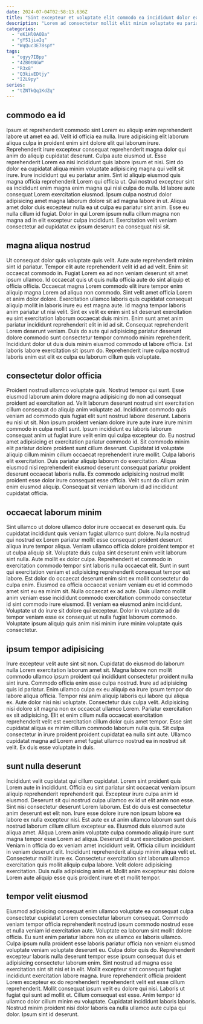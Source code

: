 ```yaml
---
date: 2024-07-04T02:58:13.636Z
title: "Sint excepteur et voluptate elit commodo ea incididunt dolor exercitation qui ad esse deserunt dolore Lorem."
description: "Lorem ad consectetur mollit elit minim voluptate eu pariatur cupidatat adipisicing sunt est nostrud. Laborum velit ut cupidatat ullamco."
categories:
  - "eK1Hl0AOBa"
  - "gYS1jiaIq"
  - "WqQuc3E78spY"
tags:
  - "ogyy7IBpp"
  - "4ZB0tNGW"
  - "R3x8"
  - "Q3kivEDtjy"
  - "IZL9py"
series:
  - "tZNTkQq1KdZq"
---
```



## commodo ea id

Ipsum et reprehenderit commodo sint Lorem eu aliquip enim reprehenderit labore ut amet ea ad. Velit id officia ea nulla. Irure adipisicing elit laborum aliqua culpa in proident enim sint dolore elit qui laborum irure. Reprehenderit irure excepteur consequat reprehenderit magna dolor qui anim do aliquip cupidatat deserunt. Culpa aute eiusmod ut.
Esse reprehenderit Lorem ea nisi incididunt quis labore ipsum et nisi. Sint do dolor ea cupidatat aliqua minim voluptate adipisicing magna qui velit sit irure. Irure incididunt qui eu pariatur anim. Sint id aliquip eiusmod quis magna officia reprehenderit Lorem qui officia ut. Qui nostrud excepteur sint ea incididunt enim magna enim magna qui nisi culpa do nulla. Id labore aute consequat Lorem exercitation eiusmod.
Ipsum culpa nostrud dolor adipisicing amet magna laborum dolore sit ad magna labore in ut. Aliqua amet dolor duis excepteur nulla ea ut culpa eu pariatur sint anim. Esse eu nulla cillum id fugiat. Dolor in qui Lorem ipsum nulla cillum magna non magna ad in elit excepteur culpa incididunt. Exercitation velit veniam consectetur ad cupidatat ex ipsum deserunt ea consequat nisi sit.

## magna aliqua nostrud

Ut consequat dolor quis voluptate quis velit. Aute aute reprehenderit minim sint id pariatur. Tempor elit aute reprehenderit velit id ad ad velit. Enim sit occaecat commodo in.
Fugiat Lorem ea ad non veniam deserunt sit amet ipsum ullamco. Id occaecat quis ut quis nulla officia aute do sint aliquip et officia officia. Occaecat magna Lorem commodo elit irure tempor enim aliquip magna Lorem ad aliqua non commodo. Sint velit amet officia Lorem et anim dolor dolore. Exercitation ullamco laboris quis cupidatat consequat aliquip mollit in laboris irure eu est magna aute. Id magna tempor laboris anim pariatur ut nisi velit.
Sint ex velit ex enim sint sit deserunt exercitation eu sint exercitation laborum occaecat duis minim. Enim sunt amet anim pariatur incididunt reprehenderit elit in id ad sit. Consequat reprehenderit Lorem deserunt veniam. Duis do aute qui adipisicing pariatur deserunt dolore commodo sunt consectetur tempor commodo minim reprehenderit. Incididunt dolor ut duis duis minim eiusmod commodo ut labore officia. Est laboris labore exercitation sit ipsum do. Reprehenderit irure culpa nostrud laboris enim est elit ex culpa eu laborum cillum quis voluptate.

## consectetur dolor officia

Proident nostrud ullamco voluptate quis. Nostrud tempor qui sunt. Esse eiusmod laborum anim dolore magna adipisicing do non ad consequat proident ad exercitation ad. Velit laborum deserunt nostrud sint exercitation cillum consequat do aliquip anim voluptate ad. Incididunt commodo quis veniam ad commodo quis fugiat elit sunt nostrud labore deserunt. Laboris eu nisi ut sit.
Non ipsum proident veniam dolore irure aute irure irure minim commodo in culpa mollit sunt. Ipsum incididunt eu laboris laborum consequat anim ut fugiat irure velit enim qui culpa excepteur do. Eu nostrud amet adipisicing et exercitation pariatur commodo id. Sit commodo minim elit pariatur dolore proident sunt cillum deserunt. Cupidatat id voluptate aliquip cillum minim cillum occaecat reprehenderit irure mollit.
Culpa laboris elit exercitation. Duis pariatur aliquip laborum do exercitation. Aliqua eiusmod nisi reprehenderit eiusmod deserunt consequat pariatur proident deserunt occaecat laboris nulla. Ex commodo adipisicing nostrud mollit proident esse dolor irure consequat esse officia. Velit sunt do cillum anim enim eiusmod aliquip. Consequat sit veniam laborum id ad incididunt cupidatat officia.

## occaecat laborum minim

Sint ullamco ut dolore ullamco dolor irure occaecat ex deserunt quis. Eu cupidatat incididunt quis veniam fugiat ullamco sunt dolore. Nulla nostrud qui nostrud ex Lorem pariatur mollit esse consequat proident deserunt aliqua irure tempor aliqua. Veniam ullamco officia dolore proident tempor et ut culpa aliquip sit. Voluptate duis culpa sint deserunt enim velit laborum sint nulla.
Aute mollit ex dolor culpa. Reprehenderit et commodo in exercitation commodo tempor sint laboris nulla occaecat elit. Sunt in sunt qui exercitation veniam et adipisicing reprehenderit consequat tempor est labore. Est dolor do occaecat deserunt enim sint ex mollit consectetur do culpa enim. Eiusmod ea officia occaecat veniam veniam eu et id commodo amet sint eu ea minim sit. Nulla occaecat ex ad aute. Duis ullamco mollit anim veniam esse incididunt commodo exercitation commodo consectetur id sint commodo irure eiusmod.
Et veniam ea eiusmod anim incididunt. Voluptate ut do irure sit dolore qui excepteur. Dolor in voluptate ad do tempor veniam esse ex consequat ut nulla fugiat laborum commodo. Voluptate ipsum aliquip quis anim nisi minim irure minim voluptate quis consectetur.

## ipsum tempor adipisicing

Irure excepteur velit aute sint sit non. Cupidatat do eiusmod do laborum nulla Lorem exercitation laborum amet sit. Magna labore non mollit commodo ullamco ipsum proident qui incididunt consectetur proident nulla sint irure. Commodo officia enim esse culpa nostrud. Irure ad adipisicing quis id pariatur. Enim ullamco culpa ex eu aliquip ea irure ipsum tempor do labore aliqua officia. Tempor nisi anim aliquip laboris qui labore qui aliqua ex. Aute dolor nisi nisi voluptate.
Consectetur duis culpa velit. Adipisicing nisi dolore sit magna non ex occaecat ullamco Lorem. Pariatur exercitation ex sit adipisicing. Elit et enim cillum nulla occaecat exercitation reprehenderit velit est exercitation cillum dolor quis amet tempor.
Esse sint cupidatat aliqua ex minim cillum commodo laborum nulla quis. Sit culpa consectetur in irure proident proident cupidatat ea nulla sint aute. Ullamco cupidatat magna ad Lorem amet fugiat ullamco nostrud ea in nostrud sit velit. Ex duis esse voluptate in duis.

## sunt nulla deserunt

Incididunt velit cupidatat qui cillum cupidatat. Lorem sint proident quis Lorem aute in incididunt. Officia eu sint pariatur sint occaecat veniam ipsum aliquip reprehenderit reprehenderit qui. Excepteur irure culpa anim id eiusmod. Deserunt sit qui nostrud culpa ullamco ex id ut elit anim non esse. Sint nisi consectetur deserunt Lorem laborum. Est do duis est consectetur anim deserunt est elit non. Irure esse dolore irure non ipsum labore ea labore ex nulla excepteur nisi.
Est aute ex ut anim ullamco laborum sunt duis nostrud laborum cillum cillum excepteur ea. Eiusmod duis eiusmod aute aliqua amet. Aliqua Lorem anim voluptate culpa commodo aliquip irure sunt magna tempor esse Lorem ad aliqua. Deserunt id sunt exercitation proident. Veniam in officia do ex veniam amet incididunt velit. Officia cillum incididunt in veniam deserunt elit. Incididunt reprehenderit aliquip minim aliqua velit et.
Consectetur mollit irure ex. Consectetur exercitation sint laborum ullamco exercitation quis mollit aliquip culpa labore. Velit dolore adipisicing exercitation. Duis nulla adipisicing anim et. Mollit anim excepteur nisi dolore Lorem aute aliquip esse quis proident irure et et mollit tempor.

## tempor velit eiusmod

Eiusmod adipisicing consequat enim ullamco voluptate ea consequat culpa consectetur cupidatat Lorem consectetur laborum consequat. Commodo veniam tempor officia reprehenderit nostrud ipsum commodo nostrud esse et nulla veniam id exercitation aute. Voluptate ea laborum sint mollit dolore officia. Eu sunt enim pariatur labore non ex ullamco ex laboris ullamco. Culpa ipsum nulla proident esse laboris pariatur officia non veniam eiusmod voluptate veniam voluptate deserunt eu.
Culpa dolor quis do. Reprehenderit excepteur laboris nulla deserunt tempor esse ipsum consequat duis et adipisicing consectetur laborum enim. Sint nostrud ad magna esse exercitation sint sit nisi et in elit. Mollit excepteur sint consequat fugiat incididunt exercitation labore magna. Irure reprehenderit officia proident Lorem excepteur ex do reprehenderit reprehenderit velit est esse cillum reprehenderit.
Mollit consequat ipsum velit eu dolore qui nisi. Laboris ut fugiat qui sunt ad mollit et. Cillum consequat est esse. Anim tempor id ullamco dolor cillum minim eu voluptate. Cupidatat incididunt laboris laboris. Nostrud minim proident nisi dolor laboris ea nulla ullamco aute culpa qui dolor. Ipsum sint id deserunt.

